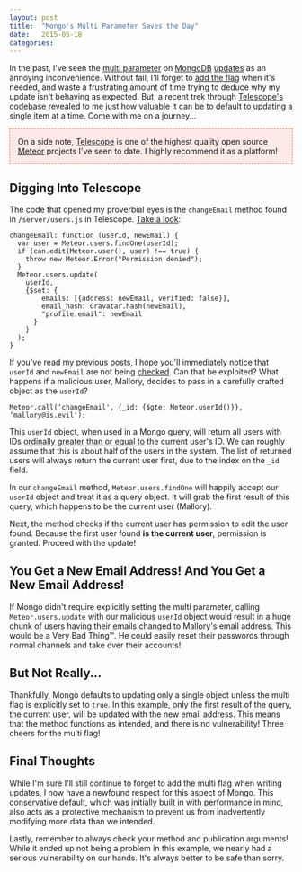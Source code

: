 ```yaml
---
layout: post
title:  "Mongo's Multi Parameter Saves the Day"
date:   2015-05-18
categories:
---
```


In the past, I've seen the [multi parameter](http://docs.mongodb.org/manual/reference/method/db.collection.update/#multi-parameter) on [MongoDB](http://www.mongodb.com/) [updates](http://docs.mongodb.org/manual/reference/method/db.collection.update/) as an annoying inconvenience. Without fail, I'll forget to [add the flag](http://docs.meteor.com/#/full/update) when it's needed, and waste a frustrating amount of time trying to deduce why my update isn't behaving as expected. But, a recent trek through [Telescope's](https://github.com/TelescopeJS/Telescope) codebase revealed to me just how valuable it can be to default to updating a single item at a time. Come with me on a journey...

<p style="border: 1px dashed tomato; padding: 1em; background-color: rgba(255, 99, 71, 0.125);">
On a side note, <a href="https://github.com/TelescopeJS/Telescope">Telescope</a> is one of the highest quality open source <a href="https://www.meteor.com/">Meteor</a> projects I've seen to date. I highly recommend it as a platform!
</p>

## Digging Into Telescope

The code that opened my proverbial eyes is the <code class="language-javascript">changeEmail</code> method found in <code class="language-*">/server/users.js</code> in Telescope. [Take a look](https://github.com/TelescopeJS/Telescope/blob/master/server/users.js#L60-L75):

<pre class="language-javascript"><code class="language-javascript">changeEmail: function (userId, newEmail) {
  var user = Meteor.users.findOne(userId);
  if (can.edit(Meteor.user(), user) !== true) {
    throw new Meteor.Error("Permission denied");
  }
  Meteor.users.update(
    userId,
    {$set: {
        emails: [{address: newEmail, verified: false}],
        email_hash: Gravatar.hash(newEmail),
        "profile.email": newEmail
      }
    }
  );
}
</code></pre>

If you've read my [previous](http://www.1pxsolidtomato.com/2015/04/06/nosql-injection-or-always-check-your-arguments/) [posts](http://www.1pxsolidtomato.com/2015/05/05/meteor-security-in-the-wild/), I hope you'll immediately notice that <code class="language-javascript">userId</code> and <code class="language-javascript">newEmail</code> are not being [checked](http://docs.meteor.com/#/full/check). Can that be exploited? What happens if a malicious user, Mallory, decides to pass in a carefully crafted object as the <code class="language-javascript">userId</code>?

<pre class="language-javascript"><code class="language-javascript">Meteor.call(‘changeEmail', {_id: {$gte: Meteor.userId()}}, ‘mallory@is.evil');
</code></pre>

This <code class="language-javascript">userId</code> object, when used in a Mongo query, will return all users with IDs [ordinally greater than or equal to](http://docs.mongodb.org/manual/reference/operator/query/gte/) the current user's ID. We can roughly assume that this is about half of the users in the system. The list of returned users will always return the current user first, due to the index on the <code class="language-javascript">_id</code> field.

In our <code class="language-javascript">changeEmail</code> method, <code class="language-javascript">Meteor.users.findOne</code> will happily accept our <code class="language-javascript">userId</code> object and treat it as a query object. It will grab the first result of this query, which happens to be the current user (Mallory).

Next, the method checks if the current user has permission to edit the user found. Because the first user found __is the current user__, permission is granted. Proceed with the update!

## You Get a New Email Address! And You Get a New Email Address!

If Mongo didn't require explicitly setting the multi parameter, calling <code class="language-javascript">Meteor.users.update</code> with our malicious <code class="language-javascript">userId</code> object would result in a huge chunk of users having their emails changed to Mallory's email address. This would be a Very Bad Thing&trade;. He could easily reset their passwords through normal channels and take over their accounts!

## But Not Really...

Thankfully, Mongo defaults to updating only a single object unless the multi flag is explicitly set to <code class="language-javascript">true</code>. In this example, only the first result of the query, the current user, will be updated with the new email address. This means that the method functions as intended, and there is no vulnerability! Three cheers for the multi flag!

## Final Thoughts

While I'm sure I'll still continue to forget to add the multi flag when writing updates, I now have a newfound respect for this aspect of Mongo. This conservative default, which was [initially built in with performance in mind](https://www.youtube.com/watch?feature=player_embedded&v=pgu3nta2iLM#t=124), also acts as a protective mechanism to prevent us from inadvertently modifying more data than we intended.

Lastly, remember to always check your method and publication arguments! While it ended up not being a problem in this example, we nearly had a serious vulnerability on our hands. It's always better to be safe than sorry.
